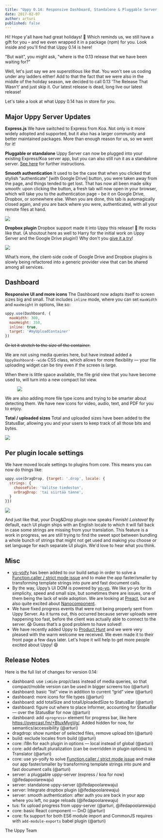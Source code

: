 ```yaml
---
title: "Uppy 0.14: Responsive Dashboard, Standalone & Pluggable Server, Dropbox"
date: 2017-02-07
author: arturi
published: false
---
```


Hi! Hope y'all have had great holidays! 🎄 Which reminds us, we still have a gift for you – and we even wrapped it in a package (npm) for you. Look inside and you'll find that Uppy 0.14 is here! 

"But wait", you might ask, "where is the 0.13 release that we have been waiting for?" 

Well, let's just say we are superstitious like that. You won't see us coding under any ladders either! Add to that the fact that we were also in the middle of the holiday season, we decided to call 0.13 ‘The Release That Wasn’t’ and just skip it. Our latest release is dead, long live our latest release!

Let's take a look at what Uppy 0.14 has in store for you.

## Major Uppy Server Updates

**Express.js**
We have switched to Express from Koa. Not only is it more widely adopted and supported, but it also has a larger community and better maintained packages. More than enough reason for us, so we went for it!

**Pluggable or standalone**
Uppy Server can now be plugged into your existing Express/Koa server app, but you can also still run it as a standalone server. [See here](https://github.com/transloadit/uppy-server#run-as-standalone-server) for further instructions.

**Smooth authentication**
It used to be the case that when you clicked that stylish “authenticate” [with Google Drive] button, you were taken away from the page, and things tended to get lost. That has now all been made silky smooth: upon clicking the button, a fresh tab will now open in your browser, which will take you to the authentication page  – be it on Google Drive, Dropbox, or somewhere else. When you are done, this tab is automagically closed again, and you are back where you were, authenticated, with all your remote files at hand.

<img class="border" src="/images/blog/0.14/smooth-auth.png">

**Dropbox plugin**
Dropbox support made it into Uppy this release! 🎉 Ife rocks like that. (A shoutout here as well to Harry for the initial work on Uppy Server and the Google Drive plugin!) Why don't you [give it a try](https://uppy.io/examples/dashboard/)!

<img class="border" src="/images/blog/0.14/uppy-dropbox.png">

What’s more, the client-side code of Google Drive and Dropbox plugins is slowly being refactored into a generic provider view that can be shared among all services.

## Dashboard

**Responsive UI and more icons**
The Dashboard now adapts itself to screen sizes big and small. That includes `inline` mode, where you can set `maxWidth` and `maxHeight` in options, like so:

```js
uppy.use(Dashboard, {
  maxWidth: 300,
  maxHeight: 350,
  inline: true,
  target: '#myUploadContainer'
})
```

~~Or let it stretch to the size of the container.~~

We are not using media queries here, but have instead added a `UppyDashboard--wide` CSS class, which allows for more flexibility — your file uploading widget can be tiny even if the screen is large.

When there is little space available, the file grid view that you have become used to, will turn into a new compact list view.

<figure class="wide"><img src="/images/blog/0.14/dashboard-grid-list.jpg"></figure>

We are also adding more file type icons and trying to be smarter about detecting them. We have new icons for video, audio, text, and PDF for you to enjoy.

**Total / uploaded sizes**
Total and uploaded sizes have been added to the StatusBar, allowing you and your users to keep track of all those bits and bytes.

<img src="/images/blog/0.14/statusbar-uploaded-total-size.png">

<!-- more -->

## Per plugin locale settings

We have moved locale settings to plugins from core. This means you can now do things like:

```js
uppy.use(DragDrop, {target: '.drop', locale: {
  strings: {
    chooseFile: 'Valitse tiedoston',
    orDragDrop: 'tai siirtää tänne',
  }
}})
```

<img src="/images/blog/0.14/dnd-fi.png">

And just like that, your Drag&Drop plugin now speaks Finnish! *Loistava!* By default, each UI plugin ships with an English locale to which it will fall back in case some strings are missing from your translation. This feature is a work in progress, we are still trying to find the sweet spot between bundling a whole bunch of strings that might not get used and making you choose or set language for each separate UI plugin. We'd love to hear what you think.

## Misc

- [yo-yoify](https://www.npmjs.com/package/yo-yoify) has been added to our build setup in order to solve a [Function.caller / strict mode issue](https://github.com/shama/bel#note) and to make the app faster/smaller by transforming template strings into pure and fast document calls.
- By the way, Uppy’s UI DOM is powered by [yo-yo](https://www.npmjs.com/package/yo-yo). We like yo-yo for its simplicity, speed and small size, but sometimes there are issues, one of them being the lack of wide adoption. We are looking at [Preact](https://preactjs.com/), but are also quite excited about [Nanocomponent](https://github.com/yoshuawuyts/nanocomponent).
- We have fixed progress events that were not being properly sent from Uppy Server. As it turns out, this occurred because server uploads were happening too fast, before the client was actually able to connect to the server. :scream: Guess that’s a good problem to have solved!
- We have recently added Uppy to [Product Hunt](https://www.producthunt.com/posts/uppy) and we were very pleased with the warm welcome we received. We even made it to their front page a few days later. Let's hope it will help to get more people excited about Uppy! :smile:

## Release Notes

Here is the full list of changes for version 0.14:

- dashboard: use `isWide` prop/class instead of media queries, so that compact/mobile version can be used in bigger screens too (@arturi)
- dashboard: basic “list” view in addition to current “grid” view (@arturi)
- dashboard: more icons for file types (@arturi)
- dashboard: add totalSize and totalUploadedSize to StatusBar (@arturi)
- dashboard: figure out where to place Informer, accounting for StatusBar — over the StatusBar for now (@arturi)
- dashboard: add `<progress>` element for progress bar, like here https://overcast.fm/+BtuxMygVg/. Added hidden for now, for semantics/accessibility (@arturi)
- dragdrop: show number of selected files, remove upload btn (@arturi)
- build: exclude locales from build (@arturi)
- core: i18n for each plugin in options — local instead of global (@arturi)
- core: add default pluralization (can be overridden in plugin options) to Translator (@arturi)
- core: use yo-yoify to solve [Function.caller / strict mode issue](https://github.com/shama/bel#note) and make our app faster/smaller by transforming template strings into pure and fast document calls (@arturi)
- server: a pluggable uppy-server (express / koa for now) (@ifedapoolarewaju)
- server: standalone uppy-server (@ifedapoolarewaju)
- server: Integrate dropbox plugin (@ifedapoolarewaju)
- server: smooth authentication: after auth you are back in your app where you left, no page reloads (@ifedapoolarewaju)
- tus: fix upload progress from uppy-server (@arturi, @ifedapoolarewaju)
- core: basic React component — DnD (@arturi)
- core: fix support for both ES6 module import and CommonJS requires with `add-module-exports` babel plugin (@arturi)

The Uppy Team
